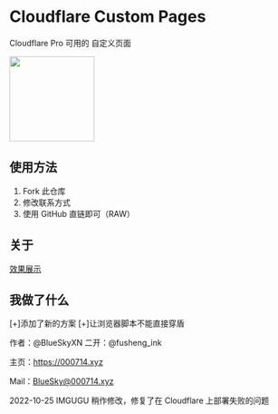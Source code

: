 # Cloudflare Custom Pages
Cloudflare Pro 可用的 自定义页面

<img src="https://blog.cloudflare.com/content/images/2016/09/cf-blog-logo-crop.png" height=150 />

## 使用方法
1. Fork 此仓库
2. 修改联系方式
3. 使用 GitHub 直链即可（RAW）

## 关于

[效果展示](https://blog.000714.xyz/202012/3041.html)

## 我做了什么
[+]添加了新的方案
[+]让浏览器脚本不能直接穿盾

作者：@BlueSkyXN
二开：@fusheng_ink

主页：https://000714.xyz

Mail：BlueSky@000714.xyz

2022-10-25 IMGUGU 稍作修改，修复了在 Cloudflare 上部署失败的问题
